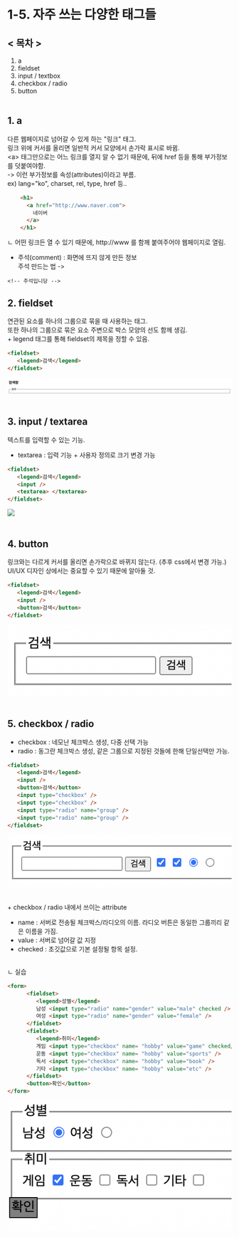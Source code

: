 # 1-5. 자주 쓰는 다양한 태그들

## < 목차 >

1. a
1. fieldset
1. input / textbox
1. checkbox / radio
1. button <br/><br/>

## 1. a
다른 웹페이지로 넘어갈 수 있게 하는 "링크" 태그.<br/>
링크 위에 커서를 올리면 일반적 커서 모양에서 손가락 표시로 바뀜.<br/>
&lt;a&gt; 태그만으로는 어느 링크를 열지 알 수 없기 때문에, 뒤에 href 등을 통해 부가정보를 덧붙여야함.<br/>
-> 이런 부가정보를 속성(attributes)이라고 부름.<br/>
ex) lang="ko", charset, rel, type, href 등..

```html
    <h1>
      <a href="http://www.naver.com">
        네이버
      </a>
    </h1>
```
ㄴ 어떤 링크든 열 수 있기 때문에, http://www 를 함께 붙여주어야 웹페이지로 열림.
- 주석(comment)
  : 화면에 뜨지 않게 만든 정보<br/>
  주석 만드는 법 ->

```
<!-- 주석입니당 -->
```

## 2. fieldset
연관된 요소를 하나의 그룹으로 묶을 때 사용하는 태그. <br/>
또한 하나의 그룹으로 묶은 요소 주변으로 박스 모양의 선도 함께 생김. <br/>
&#43; legend 태그를 통해 fieldset의 제목을 정할 수 있음.

```html
<fieldset>
   <legend>검색</legend>
</fieldset>
```

<img src="../pic/11-Nov-2021/11-Nov-2021_1.png">
<br/><br/>

## 3. input / textarea
텍스트를 입력할 수 있는 기능.
+ textarea : 입력 기능 + 사용자 정의로 크기 변경 가능
```html
<fieldset>
   <legend>검색</legend>
   <input />
   <textarea> </textarea>
</fieldset>
````
<img src="../pic/11-Nov-2021/11-Nov-2021_2.png">
<br/><br/>

## 4. button
링크와는 다르게 커서를 올리면 손가락으로 바뀌지 않는다. (추후 css에서 변경 가능.)<br/>
UI/UX 디자인 상에서는 중요할 수 있기 때문에 알아둘 것.<br/>

```html
<fieldset>
   <legend>검색</legend>
   <input />
   <button>검색</button>
</fieldset>
```
<img src="../pic/11-Nov-2021/11-Nov-2021_3.png">
<br/><br/>

## 5. checkbox / radio
+ checkbox : 네모난 체크박스 생성, 다중 선택 가능
+ radio : 동그란 체크박스 생성, 같은 그룹으로 지정된 것들에 한해 단일선택만 가능.
```html
<fieldset>
   <legend>검색</legend>
   <input />
   <button>검색</button>
   <input type="checkbox" />
   <input type="checkbox" />
   <input type="radio" name="group" />
   <input type="radio" name="group" />
</fieldset>
```
<img src="../pic/11-Nov-2021/11-Nov-2021_4.png">
<br/><br/>

&#43; checkbox / radio 내에서 쓰이는 attribute
+ name : 서버로 전송될 체크박스/라디오의 이름.
라디오 버튼은 동일한 그룹끼리 같은 이름을 가짐.
+ value : 서버로 넘어갈 값 지정
+ checked : 초깃값으로 기본 설정될 항목 설정.<br/><br/>

ㄴ 실습
```html
<form>
      <fieldset>
         <legend>성별</legend>
         남성 <input type="radio" name="gender" value="male" checked />
         여성 <input type="radio" name="gender" value="female" />
      </fieldset>
      <fieldset>
         <legend>취미</legend>
         게임 <input type="checkbox" name= "hobby" value="game" checked/>
         운동 <input type="checkbox" name= "hobby" value="sports" />
         독서 <input type="checkbox" name= "hobby" value="book" />
         기타 <input type="checkbox" name= "hobby" value="etc" />
      </fieldset>
      <button>확인</button>
</form>
```    

<img src="../pic/11-Nov-2021/11-Nov-2021_5.png">